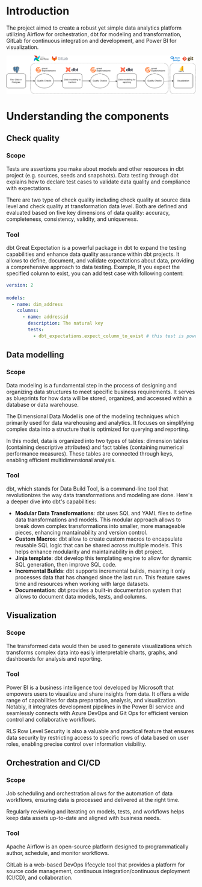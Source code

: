 # Introduction
The project aimed to create a robust yet simple data analytics platform utilizing Airflow for orchestration, dbt for modeling and transformation, GitLab for continuous integration and development, and Power BI for visualization.


![data_pipeline.png](images%2Fdata_pipeline.png)
# Understanding the components
## Check quality
### Scope
Tests are assertions you make about models and other resources in dbt project (e.g. sources, seeds and snapshots). Data testing through dbt explains how to declare test cases to validate data quality and compliance with expectations.


There are two type of check quality including check quality at source data level and check quality at transformation data level.
Both are defined and evaluated based on five key dimensions of data quality: accuracy, completeness, consistency, validity, and uniqueness.
### Tool
dbt Great Expectation is a powerful package in dbt to expand the testing capabilities and enhance data quality assurance within dbt projects. It allows to define, document, and validate expectations about data, providing a comprehensive approach to data testing.
Example, If you expect the specified column to exist, you can add test case with following content:
```yaml
version: 2

models:
  - name: dim_address
    columns:
      - name: addressid
        description: The natural key
        tests:
          - dbt_expectations.expect_column_to_exist # this test is powered by great-expectation library
```
## Data modelling
### Scope
Data modeling is a fundamental step in the process of designing and organizing data structures to meet specific business requirements. It serves as blueprints for how data will be stored, organized, and accessed within a database or data warehouse.


The Dimensional Data Model is one of the modeling techniques which primarily used for data warehousing and analytics. It focuses on simplifying complex data into a structure that is optimized for querying and reporting.


In this model, data is organized into two types of tables: dimension tables (containing descriptive attributes) and fact tables (containing numerical performance measures). These tables are connected through keys, enabling efficient multidimensional analysis.
### Tool
dbt, which stands for Data Build Tool, is a command-line tool that revolutionizes the way data transformations and modeling are done. Here's a deeper dive into dbt's capabilities:
- **Modular Data Transformations**: dbt uses SQL and YAML files to define data transformations and models. This modular approach allows to break down complex transformations into smaller, more manageable pieces, enhancing mantainability and version control.
- **Custom Macros**: dbt allow to create custom macros to encapsulate reusable SQL logic that can be shared across multiple models. This helps enhance modularity and maintainability in dbt project.
- **Jinja template**: dbt develop this templating engine to allow for dynamic SQL generation, then improve SQL code.
- **Incremental Builds**: dbt supports incremental builds, meaning it only processes data that has changed since the last run. This feature saves time and resources when working with large datasets.
- **Documentation**: dbt provides a built-in documentation system that allows to document data models, tests, and columns.
## Visualization
### Scope
The transformed data would then be used to generate visualizations which transforms complex data into easily interpretable charts, graphs, and dashboards for analysis and reporting.
### Tool
Power BI is a business intelligence tool developed by Microsoft that empowers users to visualize and share insights from data. It offers a wide range of capabilities for data preparation, analysis, and visualization. Notably, it integrates development pipelines in the Power BI service and seamlessly connects with Azure DevOps and Git Ops for efficient version control and collaborative workflows.


RLS Row Level Security is also a valuable and practical feature that ensures data security by restricting access to specific rows of data based on user roles, enabling precise control over information visibility.
## Orchestration and CI/CD
### Scope
Job scheduling and orchestration allows for the automation of data workflows, ensuring data is processed and delivered at the right time.


Regularly reviewing and iterating on models, tests, and workflows helps keep data assets up-to-date and aligned with business needs.
### Tool
Apache Airflow is an open-source platform designed to programmatically author, schedule, and monitor workflows.


GitLab is a web-based DevOps lifecycle tool that provides a platform for source code management, continuous integration/continuous deployment (CI/CD), and collaboration.
